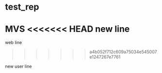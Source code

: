 # test_rep
MVS
<<<<<<< HEAD
new line
=======
web line
>>>>>>> a4b052f712c609a75034e545007e1247267e7761

new user line
